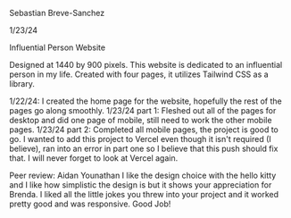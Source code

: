Sebastian Breve-Sanchez

1/23/24

Influential Person Website

Designed at 1440 by 900 pixels. This website is dedicated to an influential person in my life. Created with four pages, it utilizes Tailwind CSS as a library. 

1/22/24: I created the home page for the website, hopefully the rest of the pages go along smoothly. 1/23/24 part 1: Fleshed out all of the pages for desktop and did one page of mobile, still need to work the other mobile pages. 1/23/24 part 2: Completed all mobile pages, the project is good to go. I wanted to add this project to Vercel even though it isn't required (I believe), ran into an error in part one so I believe that this push should fix that. I will never forget to look at Vercel again.

Peer review: Aidan Younathan
I like the design choice with the hello kitty and I like how simplistic the design is but it shows your appreciation for Brenda. I liked all the little jokes you threw into your project and it worked pretty good and was responsive. Good Job!
